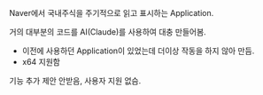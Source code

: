 Naver에서 국내주식을 주기적으로 읽고 표시하는 Application.

거의 대부분의 코드를 AI(Claude)를 사용하여 대충 만들어봄.
* 이전에 사용하던 Application이 있었는데 더이상 작동을 하지 않아 만듬.
* x64 지원함

기능 추가 제안 안받음, 사용자 지원 없슴.
